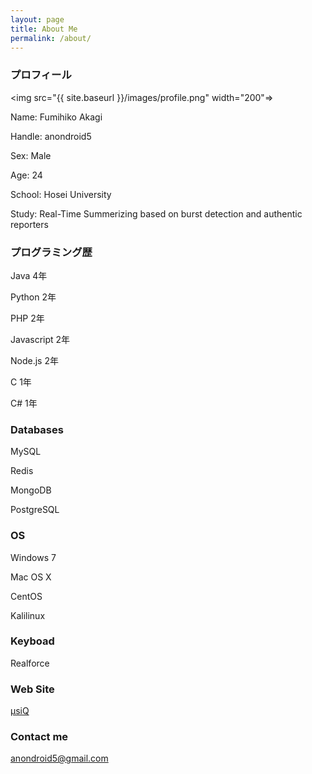```yaml
---
layout: page
title: About Me
permalink: /about/
---
```


### プロフィール

<img src="{{ site.baseurl }}/images/profile.png" width="200"=></img>

Name: Fumihiko Akagi

Handle: anondroid5

Sex: Male

Age: 24

School: Hosei University

Study: Real-Time Summerizing based on burst detection and authentic reporters

### プログラミング歴

Java 4年

Python 2年

PHP 2年

Javascript 2年

Node.js 2年

C 1年

C# 1年

### Databases

MySQL

Redis

MongoDB

PostgreSQL

### OS

Windows 7

Mac OS X

CentOS

Kalilinux

### Keyboad

Realforce

### Web Site

[μsiQ](http://muziqlabe.appspot.com)

### Contact me

[anondroid5@gmail.com](mailto:anondroid5@gmail.com)
